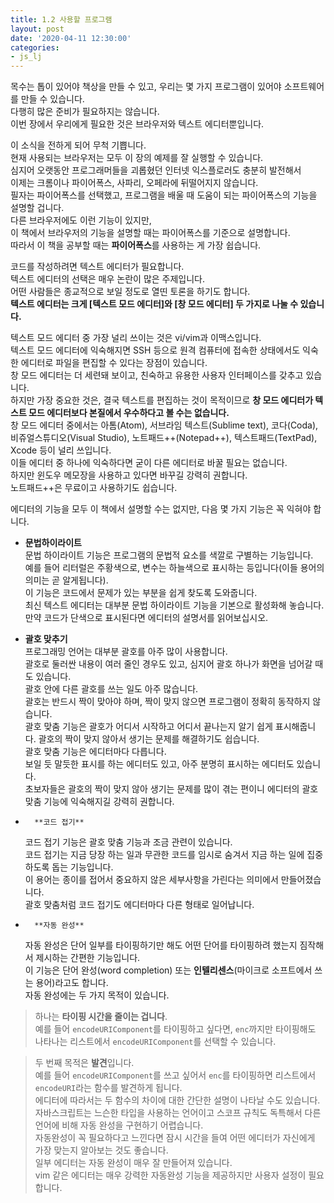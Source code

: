 ```yaml
---
title: 1.2 사용할 프로그램
layout: post
date: '2020-04-11 12:30:00'
categories:
- js_lj
---
```


목수는 톱이 있어야 책상을 만들 수 있고, 우리는 몇 가지 프로그램이 있어야 소프트웨어를 만들 수 있습니다.  
다행히 많은 준비가 필요하지는 않습니다.  
이번 장에서 우리에게 필요한 것은 브라우저와 텍스트 에디터뿐입니다.

이 소식을 전하게 되어 무척 기쁩니다.  
현재 사용되는 브라우저는 모두 이 장의 예제를 잘 실행할 수 있습니다.  
심지어 오랫동안 프로그래머들을 괴롭혔던 인터넷 익스플로러도 충분히 발전해서  
이제는 크롬이나 파이어폭스, 사파리, 오페라에 뒤떨어지지 않습니다.  
필자는 파이어폭스를 선택했고, 프로그램을 배울 때 도움이 되는 파이어폭스의 기능을 설명할 겁니다.  
다른 브라우저에도 이런 기능이 있지만,  
이 책에서 브라우저의 기능을 설명할 때는 파이어폭스를 기준으로 설명합니다.  
따라서 이 책을 공부할 때는 **파이어폭스**를 사용하는 게 가장 쉽습니다.

코드를 작성하려면 텍스트 에디터가 필요합니다.  
텍스트 에디터의 선택은 매우 논란이 많은 주제입니다.  
어떤 사람들은 종교적으로 보일 정도로 열띤 토론을 하기도 합니다.  
**텍스트 에디터는 크게 [텍스트 모드 에디터]와 [창 모드 에디터] 두 가지로 나눌 수 있습니다.**

텍스트 모드 에디터 중 가장 널리 쓰이는 것은 vi/vim과 이맥스입니다.  
텍스트 모드 에디터에 익숙해지면 SSH 등으로 원격 컴퓨터에 접속한 상태에서도 익숙한 에디터로 파일을 편집할 수 있다는 장점이 있습니다.  
창 모드 에디터는 더 세련돼 보이고, 친숙하고 유용한 사용자 인터페이스를 갖추고 있습니다.  
하지만 가장 중요한 것은, 결국 텍스트를 편집하는 것이 목적이므로 **창 모드 에디터가 텍스트 모드 에디터보다 본질에서 우수하다고 볼 수는 없습니다.**  
창 모드 에디터 중에서는 아톰(Atom), 서브라임 텍스트(Sublime text), 코다(Coda), 비쥬얼스튜디오(Visual Studio), 노트패드++(Notepad++), 텍스트패드(TextPad), Xcode 등이 널리 쓰입니다.  
이들 에디터 중 하나에 익숙하다면 굳이 다른 에디터로 바꿀 필요는 없습니다.  
하지만 윈도우 메모장을 사용하고 있다면 바꾸길 강력히 권합니다.  
노트패드++은 무료이고 사용하기도 쉽습니다.  
  
에디터의 기능을 모두 이 책에서 설명할 수는 없지만, 다음 몇 가지 기능은 꼭 익혀야 합니다.

* **문법하이라이트**  
   문법 하이라이트 기능은 프로그램의 문법적 요소를 색깔로 구별하는 기능입니다.  
	 예를 들어 리터럴은 주황색으로, 변수는 하늘색으로 표시하는 등입니다(이들 용어의 의미는 곧 알게됩니다).  
	 이 기능은 코드에서 문제가 있는 부분을 쉽게 찾도록 도와줍니다.  
	 최신 텍스트 에디터는 대부분 문법 하이라이트 기능을 기본으로 활성화해 놓습니다.  
	 만약 코드가 단색으로 표시된다면 에디터의 설명서를 읽어보십시오.
	 
* 	 **괄호 맞추기**  
    프로그래밍 언어는 대부분 괄호를 아주 많이 사용합니다.  
		괄호로 둘러싼 내용이 여러 줄인 경우도 있고, 심지어 괄호 하나가 화면을 넘어갈 때도 있습니다.  
		괄호 안에 다른 괄호를 쓰는 일도 아주 많습니다.  
		괄호는 반드시 짝이 맞아야 하며, 짝이 맞지 않으면 프로그램이 정확히 동작하지 않습니다.  
		괄호 맞춤 기능은 괄호가 어디서 시작하고 어디서 끝나는지 알기 쉽게 표시해줍니다.
		괄호의 짝이 맞지 않아서 생기는 문제를 해결하기도 쉽습니다.  
		괄호 맞춤 기능은 에디터마다 다릅니다.  
		보일 듯 말듯한 표시를 하는 에디터도 있고, 아주 분명히 표시하는 에디터도 있습니다.  
		초보자들은 괄호의 짝이 맞지 않아 생기는 문제를 많이 겪는 편이니 에디터의 괄호 맞춤 기능에 익숙해지길 강력히 권합니다.
		
* 		**코드 접기**  
    코드 접기 기능은 괄호 맞춤 기능과 조금 관련이 있습니다.  
		코드 접기는 지금 당장 하는 일과 무관한 코드를 임시로 숨겨서 지금 하는 일에 집중하도록 돕는 기능입니다.  
		이 용어는 종이를 접어서 중요하지 않은 세부사항을 가린다는 의미에서 만들어졌습니다.  
		괄호 맞춤처럼 코드 접기도 에디터마다 다른 형태로 일어납니다.
		
* 		**자동 완성**  
     자동 완성은 단어 일부를 타이핑하기만 해도 어떤 단어를 타이핑하려 했는지 짐작해서 제시하는 간편한 기능입니다.  
		 이 기능은 단어 완성(word completion)  또는 **인텔리센스**(마이크로 소프트에서 쓰는 용어)라고도 합니다.  
		 자동 완성에는 두 가지 목적이 있습니다.  

>하나는 **타이핑 시간을 줄이는 겁니다**.  
예를 들어 `encodeURIComponent`를 타이핑하고 싶다면, `enc`까지만 타이핑해도 나타나는 리스트에서 `encodeURIComponent`를 선택할 수 있습니다.  

  

>두 번째 목적은 **발견**입니다.  
예를 들어 `encodeURIComponent`를 쓰고 싶어서 `enc`를 타이핑하면 리스트에서 `encodeURI`라는 함수를 발견하게 됩니다.  
에디터에 따라서는 두 함수의 차이에 대한 간단한 설명이 나타날 수도 있습니다.  
자바스크립트는 느슨한 타입을 사용하는 언어이고 스코프 규칙도 독특해서 다른 언어에 비해 자동 완성을 구현하기 어렵습니다.  
자동완성이 꼭 필요하다고 느낀다면 잠시 시간을 들여 어떤 에디터가 자신에게 가장 맞는지 알아보는 것도 좋습니다.  
일부 에디터는 자동 완성이 매우 잘 만들어져 있습니다.  
vim 같은 에디터는 매우 강력한 자동완성 기능을 제공하지만 사용자 설정이 필요합니다.